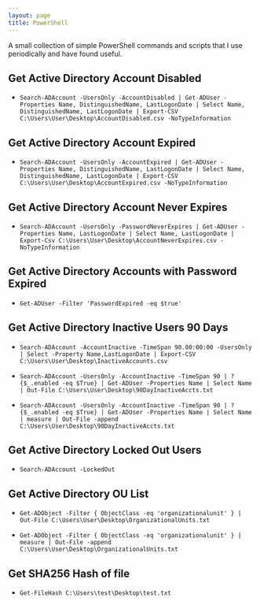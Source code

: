 ```yaml
---
layout: page
title: PowerShell
---
```


A small collection of simple PowerShell commands and scripts that I use periodically and have found useful.


## Get Active Directory Account Disabled
- `Search-ADAccount -UsersOnly -AccountDisabled | Get-ADUser -Properties Name, DistinguishedName, LastLogonDate | Select Name, DistinguishedName, LastLogonDate | Export-CSV C:\Users\User\Desktop\AccountDisabled.csv -NoTypeInformation`

## Get Active Directory Account Expired
- `Search-ADAccount -UsersOnly -AccountExpired | Get-ADUser -Properties Name, DistinguishedName, LastLogonDate | Select Name, DistinguishedName, LastLogonDate | Export-CSV C:\Users\User\Desktop\AccountExpired.csv -NoTypeInformation`

## Get Active Directory Account Never Expires
- `Search-ADAccount -UsersOnly -PasswordNeverExpires | Get-ADUser -Properties Name, LastLogonDate | Select Name, LastLogonDate | Export-Csv C:\Users\User\Desktop\AccountNeverExpires.csv -NoTypeInformation`

## Get Active Directory Accounts with Password Expired
- `Get-ADUser -Filter 'PasswordExpired -eq $true'`

## Get Active Directory Inactive Users 90 Days
- `Search-ADAccount -AccountInactive -TimeSpan 90.00:00:00 -UsersOnly | Select -Property Name,LastLogonDate | Export-CSV C:\Users\User\Desktop\InactiveAccounts.csv`

- `Search-ADAccount -UsersOnly -AccountInactive -TimeSpan 90 | ?{$_.enabled -eq $True} | Get-ADUser -Properties Name | Select Name | Out-File C:\Users\User\Desktop\90DayInactiveAccts.txt`

- `Search-ADAccount -UsersOnly -AccountInactive -TimeSpan 90 | ?{$_.enabled -eq $True} | Get-ADUser -Properties Name | Select Name | measure | Out-File -append C:\Users\User\Desktop\90DayInactiveAccts.txt`

## Get Active Directory Locked Out Users
- `Search-ADAccount -LockedOut`

## Get Active Directory OU List

- `Get-ADObject -Filter { ObjectClass -eq 'organizationalunit' } | Out-File C:\Users\User\Desktop\OrganizationalUnits.txt`

- `Get-ADObject -Filter { ObjectClass -eq 'organizationalunit' } | measure | Out-File -append C:\Users\User\Desktop\OrganizationalUnits.txt`

## Get SHA256 Hash of file
- `Get-FileHash C:\Users\test\Desktop\test.txt`

